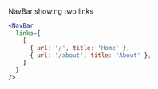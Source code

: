 # <NavBar />

NavBar showing two links

```jsx
<NavBar
  links={
    [
      { url: '/', title: 'Home' },
      { url: '/about', title: 'About' },
    ]
  }
/>
```
